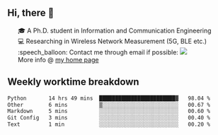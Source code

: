 <h2 > Hi, there 👋 </h3>

<div >
 <ul>
 🎓 A Ph.D. student in Information and Communication Engineering <br>
 💻 Researching in Wireless Network Measurement (5G, BLE etc.)<br>
 :speech_balloon: Contact me through email if possible: <a href="mailto:ethanjia@sjtu.edu.cn"><img src="https://img.shields.io/badge/-ethanjia@sjtu.edu.cn-c14438?style=plastic&logo=Gmail&logoColor=white&link=mailto:mailto:ethanjia@sjtu.edu.cn"></a> <br>
  More info @ <a href="https://haifengjia.github.io">my home page</a>
 </ul>
</div>

<h2 >
Weekly worktime breakdown
</h1>


<!--START_SECTION:waka-->

```txt
Python       14 hrs 49 mins  ████████████████████████▓   98.04 %
Other        6 mins          ▒░░░░░░░░░░░░░░░░░░░░░░░░   00.67 %
Markdown     5 mins          ░░░░░░░░░░░░░░░░░░░░░░░░░   00.60 %
Git Config   3 mins          ░░░░░░░░░░░░░░░░░░░░░░░░░   00.40 %
Text         1 min           ░░░░░░░░░░░░░░░░░░░░░░░░░   00.20 %
```

<!--END_SECTION:waka-->


